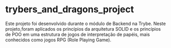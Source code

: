 # trybers_and_dragons_project

Este projeto foi desenvolvido durante o módulo de Backend na Trybe.
Neste projeto,foram aplicados os princípios da arquitetura SOLID e os princípios de POO em uma estrutura de jogos de interpretação de papéis, mais conhecidos como jogos RPG (Role Playing Game).
